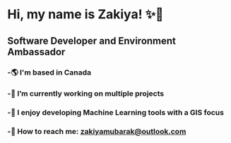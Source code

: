 # Hi, my name is Zakiya! ✨🌙

## Software Developer and Environment Ambassador
  ### -🌎 I'm based in Canada
  ### -💪 I’m currently working on multiple projects
  ### -🧠 I enjoy developing Machine Learning tools with a GIS focus
  ### -📩 How to reach me: zakiyamubarak@outlook.com
